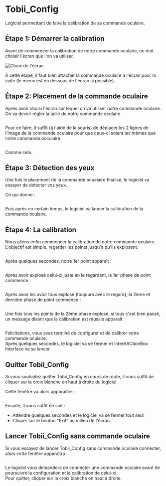 # Tobii_Config

Logiciel permettant de faire la calibration de sa commande oculaire.

## Étape 1: Démarrer la calibration

Avant de commencer la calibration de notre commande oculaire, on doit choisir l'écran que l'on va utiliser.

<img alt="Choix de l'écran" src="./assets/tutorial/startConfig.png">

À cette étape, il faut bien attacher la commande oculaire à l'écran pour la suite (le mieux est en dessous de l'écran si possible).

## Étape 2: Placement de la commande oculaire

Après avoir choisi l'écran sur lequel on va utiliser notre commande oculaire. <br>
On va devoir régler la taille de notre commande oculaire.

<img alt="" src="./assets/tutorial/EyeTrackerSize.png">

Pour ce faire, il suffit (à l'aide de la souris) de déplacer les 2 lignes de l'image de la commande oculaire pour que ceux-ci soient les mêmes que notre commande occulaire.

<img alt="" src="./assets/tutorial/setSizeEyeTracker.png">

Comme cela.

## Étape 3: Détection des yeux

Une fois le placement de la commande ocualaire finalisé, le logiciel va essayer de détecter vos yeux. <br>

Ce qui donne :

<img alt="" src="./assets/tutorial/eyes.png">

Puis après un certain temps, le logiciel va lancer la calibration de la commande oculaire.

## Étape 4: La calibration

Nous allons enfin commencer la calibration de notre commande oculaire.<br>
L'objectif est simple, regarder les points jusqu'à qu'ils explosent.

<img alt="" src="./assets/tutorial/startCalibration.png">

Après quelques secondes, notre 1er point apparaît :

<img alt="" src="./assets/tutorial/firstDot.png">

Après avoir explosé celui-ci juste en le regardant, la 1er phase de point commence :

<img alt="" src="./assets/tutorial/firstCalibrate.png">

Après avoir les avoir tous explosé (toujours avec le regard), la 2ème et dernière phase de point commence :

<img alt="" src="./assets/tutorial/secondCalibrate.png">

Une fois tous les points de la 2ème phase explosé, si tous c'est bien passé, un message disant que la calibration est réussie apparaît :

<img alt="" src="./assets/tutorial/endCalibration.png">

Félicitations, vous avez terminé de configurer et de calibrer votre commande oculaire. <br>
Après quelques secondes, le logiciel va se fermer et InterAACtionBox Interface va se lancer.

## Quitter Tobii_Config

Si vous souhaitez quitter Tobii_Config en cours de route, il vous suffit de cliquer sur la croix blanche en haut à droite du logiciel. <br>

Cette fenêtre va alors apparaître :

<img alt="" src="./assets/tutorial/exitTobiiConfig.png">

Ensuite, il vous suffit de soit :
* Attendre quelques secondes et le logiciel va se fermer tout seul
* Cliquer sur le bouton "Exit" au milieu de l'écran

## Lancer Tobii_Config sans commande oculaire

Si vous essayez de lancer Tobii_Config sans commande oculaire connecter, alors cette fenêtre apparaîtra :

<img alt="" src="./assets/tutorial/noEyeTracker.png">

Le logiciel vous demandera de connecter une commande oculaire avant de poursuivre la configuration et la calibration de celui-ci.<br>
Pour quitter, cliquer sur la croix blanche en haut à droite.
